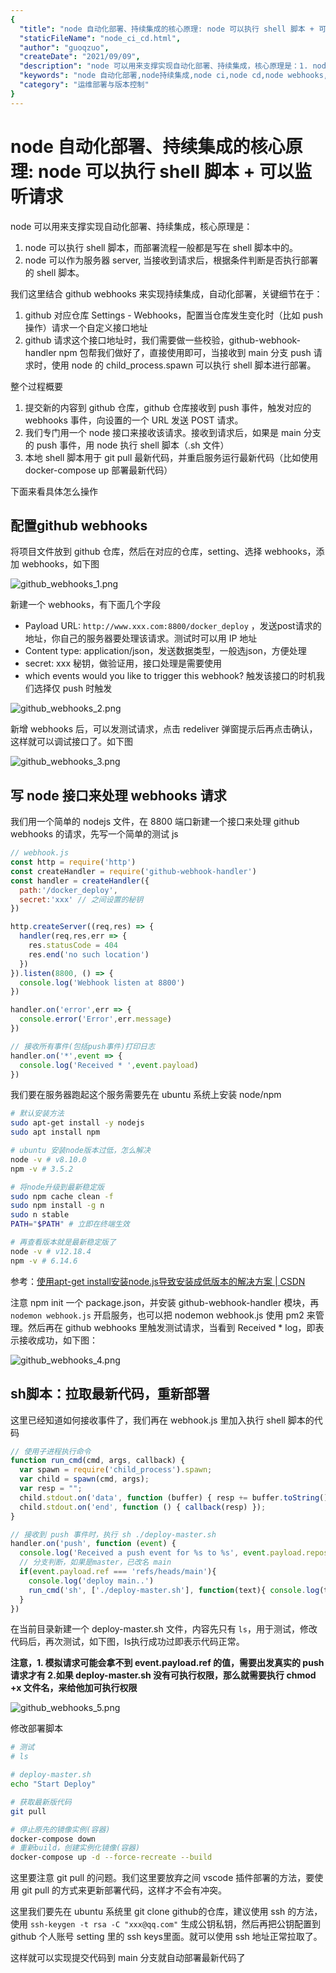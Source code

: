 ```yaml
---
{
  "title": "node 自动化部署、持续集成的核心原理: node 可以执行 shell 脚本 + 可以监听请求",
  "staticFileName": "node_ci_cd.html",
  "author": "guoqzuo",
  "createDate": "2021/09/09",
  "description": "node 可以用来支撑实现自动化部署、持续集成，核心原理是：1. node 可以执行 shell 脚本，而部署流程一般都是写在 shell 脚本中的。2. node 可以作为服务器 server, 当接收到请求后，根据条件判断是否执行部署的 shell 脚本。我们这里结合 github webhooks 来实现持续集成，自动化部署",
  "keywords": "node 自动化部署,node持续集成,node ci,node cd,node webhooks,github webhooks",
  "category": "运维部署与版本控制"
}
---
```

# node 自动化部署、持续集成的核心原理: node 可以执行 shell 脚本 + 可以监听请求

node 可以用来支撑实现自动化部署、持续集成，核心原理是：

1. node 可以执行 shell 脚本，而部署流程一般都是写在 shell 脚本中的。
2. node 可以作为服务器 server, 当接收到请求后，根据条件判断是否执行部署的 shell 脚本。

我们这里结合 github webhooks 来实现持续集成，自动化部署，关键细节在于：

1. github 对应仓库 Settings - Webhooks，配置当仓库发生变化时（比如 push 操作）请求一个自定义接口地址
2. github 请求这个接口地址时，我们需要做一些校验，github-webhook-handler npm 包帮我们做好了，直接使用即可，当接收到 main 分支 push 请求时，使用 node 的 child_process.spawn 可以执行 shell 脚本进行部署。

整个过程概要
1. 提交新的内容到 github 仓库，github 仓库接收到 push 事件，触发对应的 webhooks 事件，向设置的一个 URL 发送 POST 请求。
2. 我们专门用一个 node 接口来接收该请求。接收到请求后，如果是 main 分支的 push 事件，用 node 执行 shell 脚本（.sh 文件）
3. 本地 shell 脚本用于 git pull 最新代码，并重启服务运行最新代码（比如使用 docker-compose up 部署最新代码）

下面来看具体怎么操作

## 配置github webhooks
将项目文件放到 github 仓库，然后在对应的仓库，setting、选择 webhooks，添加 webhooks，如下图

![github_webhooks_1.png](../../../images/blog/node/github_webhooks_1.png)

新建一个 webhooks，有下面几个字段
- Payload URL: `http://www.xxx.com:8800/docker_deploy` ，发送post请求的地址，你自己的服务器要处理该请求。测试时可以用 IP 地址
- Content type: application/json，发送数据类型，一般选json，方便处理
- secret: xxx  秘钥，做验证用，接口处理是需要使用
- which events would you like to trigger this webhook? 触发该接口的时机我们选择仅 push 时触发 

![github_webhooks_2.png](../../../images/blog/node/github_webhooks_2.png)

新增 webhooks 后，可以发测试请求，点击 redeliver 弹窗提示后再点击确认，这样就可以调试接口了。如下图

![github_webhooks_3.png](../../../images/blog/node/github_webhooks_3.png)

## 写 node 接口来处理 webhooks 请求
我们用一个简单的 nodejs 文件，在 8800 端口新建一个接口来处理 github webhooks 的请求，先写一个简单的测试 js

```js
// webhook.js
const http = require('http')
const createHandler = require('github-webhook-handler')
const handler = createHandler({
  path:'/docker_deploy',
  secret:'xxx' // 之间设置的秘钥
})

http.createServer((req,res) => {
  handler(req,res,err => {
    res.statusCode = 404
    res.end('no such location')
  })
}).listen(8800, () => {
  console.log('Webhook listen at 8800')
})

handler.on('error',err => {
  console.error('Error',err.message)
})

// 接收所有事件(包括push事件)打印日志
handler.on('*',event => {
  console.log('Received * ',event.payload)
})
```

我们要在服务器跑起这个服务需要先在 ubuntu 系统上安装 node/npm
```bash
# 默认安装方法
sudo apt-get install -y nodejs
sudo apt install npm

# ubuntu 安装node版本过低，怎么解决
node -v # v8.10.0
npm -v # 3.5.2

# 将node升级到最新稳定版
sudo npm cache clean -f
sudo npm install -g n
sudo n stable
PATH="$PATH" # 立即在终端生效

# 再查看版本就是最新稳定版了
node -v # v12.18.4
npm -v # 6.14.6
```

参考：[使用apt-get install安装node.js导致安装成低版本的解决方案 | CSDN](https://blog.csdn.net/skylark0924/article/details/79306999)

注意 npm init 一个 package.json，并安装 github-webhook-handler 模块，再 `nodemon webhook.js` 开启服务，也可以把 nodemon webhook.js 使用 pm2 来管理。然后再在 github webhooks 里触发测试请求，当看到 Received * log，即表示接收成功，如下图：

![github_webhooks_4.png](../../../images/blog/node/github_webhooks_4.png)

## sh脚本：拉取最新代码，重新部署
这里已经知道如何接收事件了，我们再在 webhook.js 里加入执行 shell 脚本的代码

```js
// 使用子进程执行命令
function run_cmd(cmd, args, callback) {
  var spawn = require('child_process').spawn;
  var child = spawn(cmd, args);
  var resp = "";
  child.stdout.on('data', function (buffer) { resp += buffer.toString(); });
  child.stdout.on('end', function () { callback(resp) });
}

// 接收到 push 事件时，执行 sh ./deploy-master.sh
handler.on('push', function (event) {
  console.log('Received a push event for %s to %s', event.payload.repository.name, event.payload.ref);
  // 分支判断，如果是master，已改名 main
  if(event.payload.ref === 'refs/heads/main'){
    console.log('deploy main..')
    run_cmd('sh', ['./deploy-master.sh'], function(text){ console.log(text) });
  }
})
```
在当前目录新建一个 deploy-master.sh 文件，内容先只有 `ls`，用于测试，修改代码后，再次测试，如下图，ls执行成功过即表示代码正常。

**注意，1. 模拟请求可能会拿不到 event.payload.ref 的值，需要出发真实的 push 请求才有 2.如果 deploy-master.sh 没有可执行权限，那么就需要执行 chmod +x 文件名，来给他加可执行权限**

![github_webhooks_5.png](../../../images/blog/node/github_webhooks_5.png)

修改部署脚本
```bash 
# 测试
# ls

# deploy-master.sh
echo "Start Deploy"

# 获取最新版代码
git pull

# 停止原先的镜像实例(容器)
docker-compose down
# 重新build，创建实例化镜像(容器)
docker-compose up -d --force-recreate --build
```

这里要注意 git pull 的问题。我们这里要放弃之间 vscode 插件部署的方法，要使用 git pull 的方式来更新部署代码，这样才不会有冲突。

这里我们要先在 ubuntu 系统里 git clone github的仓库，建议使用 ssh 的方法， 使用 `ssh-keygen -t rsa -C "xxx@qq.com"` 生成公钥私钥，然后再把公钥配置到 github 个人账号 setting 里的 ssh keys里面。就可以使用 ssh 地址正常拉取了。

这样就可以实现提交代码到 main 分支就自动部署最新代码了
